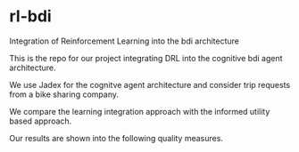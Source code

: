 # rl-bdi
Integration of Reinforcement Learning into the bdi architecture


This is the repo for our project integrating DRL into the cognitive bdi agent architecture.

We use Jadex for the cognitve agent architecture and consider trip requests from a bike sharing company. 

We compare the learning integration approach with the informed utility based approach. 

Our results are shown into the following quality measures.
